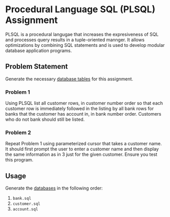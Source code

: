 # Procedural Language SQL (PLSQL) Assignment

PLSQL is a procedural langugae that increases the expresiveness of SQL and processes query results in a tuple-oriented mannger. It allows optimizations by combining SQL statements and is used to develop modular database application programs. 

## Problem Statement 

Generate the necessary [database tables](/assignments/PLSQL/databases/) for this assignment. 

### Problem 1
Using PLSQL list all customer rows, in customer number order so that each customer row is immediately followed in the listing by all bank rows for banks that the customer has account in, in bank number order. Customers who do not bank should still be listed.

### Problem 2
Repeat Problem 1 using parameterized cursor that takes a customer name. It should first prompt the user to enter a customer name and then display the same information as in 3 just for the given customer. Ensure you test this program.

## Usage 
Generate the [databases](/assignments/PLSQL/databases/) in the following order: 
1. `bank.sql`
2. `customer.sql`
3. `account.sql`
